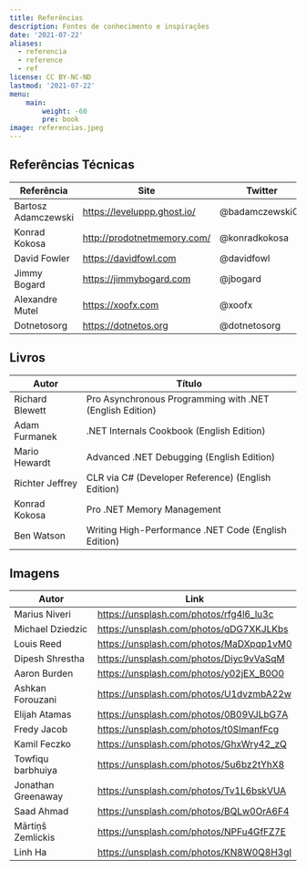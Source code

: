 ```yaml
---
title: Referências
description: Fontes de conhecimento e inspirações
date: '2021-07-22'
aliases:
  - referencia
  - reference
  - ref
license: CC BY-NC-ND
lastmod: '2021-07-22'
menu:
    main: 
        weight: -60
        pre: book
image: referencias.jpeg
---
```


## Referências Técnicas
|Referência|Site|Twitter|
|---|---|---|
|Bartosz Adamczewski|https://leveluppp.ghost.io/|@badamczewski01|
|Konrad Kokosa|http://prodotnetmemory.com/|@konradkokosa|
|David Fowler|https://davidfowl.com|@davidfowl|
|Jimmy Bogard|https://jimmybogard.com|@jbogard|
|Alexandre Mutel|https://xoofx.com|@xoofx|
|Dotnetosorg|https://dotnetos.org|@dotnetosorg|

## Livros
|Autor|Título|
|---|---|
|Richard Blewett|Pro Asynchronous Programming with .NET (English Edition)|
|Adam Furmanek|.NET Internals Cookbook (English Edition)|
|Mario Hewardt|Advanced .NET Debugging (English Edition)|
|Richter Jeffrey|CLR via C# (Developer Reference) (English Edition)|
|Konrad Kokosa|Pro .NET Memory Management|
|Ben Watson|Writing High-Performance .NET Code (English Edition)|

## Imagens
|Autor|Link|
|---|---|
|Marius Niveri|https://unsplash.com/photos/rfg4l6_lu3c|
|Michael Dziedzic|https://unsplash.com/photos/qDG7XKJLKbs|
|Louis Reed|https://unsplash.com/photos/MaDXpqp1vM0|
|Dipesh Shrestha|https://unsplash.com/photos/Diyc9vVaSqM|
|Aaron Burden|https://unsplash.com/photos/y02jEX_B0O0|
|Ashkan Forouzani|https://unsplash.com/photos/U1dvzmbA22w|
|Elijah Atamas|https://unsplash.com/photos/0B09VJLbG7A|
|Fredy Jacob|https://unsplash.com/photos/t0SlmanfFcg|
|Kamil Feczko|https://unsplash.com/photos/GhxWry42_zQ|
|Towfiqu barbhuiya|https://unsplash.com/photos/5u6bz2tYhX8|
|Jonathan Greenaway|https://unsplash.com/photos/Tv1L6bskVUA|
|Saad Ahmad|https://unsplash.com/photos/BQLw0OrA6F4|
|Mārtiņš Zemlickis|https://unsplash.com/photos/NPFu4GfFZ7E|
|Linh Ha|https://unsplash.com/photos/KN8W0Q8H3gI|
